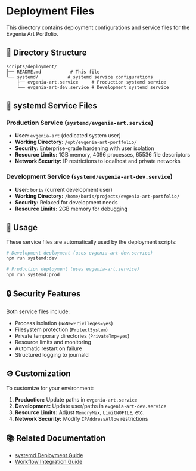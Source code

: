 # Deployment Files

This directory contains deployment configurations and service files for the Evgenia Art Portfolio.

## 📁 Directory Structure

```
scripts/deployment/
├── README.md           # This file
└── systemd/           # systemd service configurations
    ├── evgenia-art.service     # Production systemd service
    └── evgenia-art-dev.service # Development systemd service
```

## 🔧 systemd Service Files

### Production Service (`systemd/evgenia-art.service`)

- **User:** `evgenia-art` (dedicated system user)
- **Working Directory:** `/opt/evgenia-art-portfolio/`
- **Security:** Enterprise-grade hardening with user isolation
- **Resource Limits:** 1GB memory, 4096 processes, 65536 file descriptors
- **Network Security:** IP restrictions to localhost and private networks

### Development Service (`systemd/evgenia-art-dev.service`)

- **User:** `boris` (current development user)
- **Working Directory:** `/home/boris/projects/evgenia-art-portfolio/`
- **Security:** Relaxed for development needs
- **Resource Limits:** 2GB memory for debugging

## 🚀 Usage

These service files are automatically used by the deployment scripts:

```bash
# Development deployment (uses evgenia-art-dev.service)
npm run systemd:dev

# Production deployment (uses evgenia-art.service)
npm run systemd:prod
```

## 🔒 Security Features

Both service files include:

- Process isolation (`NoNewPrivileges=yes`)
- Filesystem protection (`ProtectSystem`)
- Private temporary directories (`PrivateTmp=yes`)
- Resource limits and monitoring
- Automatic restart on failure
- Structured logging to journald

## ⚙️ Customization

To customize for your environment:

1. **Production:** Update paths in `evgenia-art.service`
2. **Development:** Update user/paths in `evgenia-art-dev.service`
3. **Resource Limits:** Adjust `MemoryMax`, `LimitNOFILE`, etc.
4. **Network Security:** Modify `IPAddressAllow` restrictions

## 📚 Related Documentation

- [systemd Deployment Guide](../../docs/SYSTEMD_DEPLOYMENT.md)
- [Workflow Integration Guide](../../docs/WORKFLOW_INTEGRATION.md)
